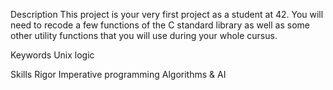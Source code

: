 Description
This project is your very first project as a student at 42. You will need to recode a few functions of the C standard library as well as some other utility functions that you will use during your whole cursus.

Keywords
Unix logic

Skills
Rigor
Imperative programming
Algorithms & AI
